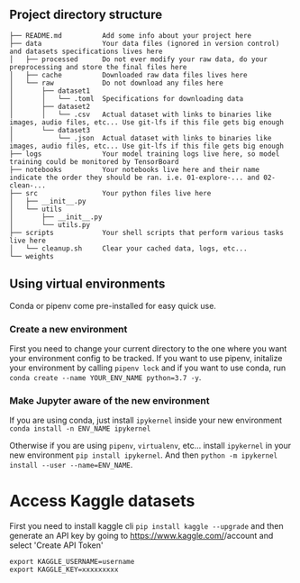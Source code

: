 ## Project directory structure
```
├── README.md          Add some info about your project here
├── data               Your data files (ignored in version control) and datasets specifications lives here
│   ├── processed      Do not ever modify your raw data, do your preprocessing and store the final files here
│   ├── cache          Downloaded raw data files lives here
│   └── raw            Do not download any files here
│       ├── dataset1   
│       │   └── .toml  Specifications for downloading data
│       ├── dataset2
│       │   └── .csv   Actual dataset with links to binaries like images, audio files, etc... Use git-lfs if this file gets big enough
│       └── dataset3   
│           └── .json  Actual dataset with links to binaries like images, audio files, etc... Use git-lfs if this file gets big enough
├── logs               Your model training logs live here, so model training could be monitored by TensorBoard
├── notebooks          Your notebooks live here and their name indicate the order they should be ran. i.e. 01-explore-... and 02-clean-...
├── src                Your python files live here
│   ├── __init__.py
│   └── utils
│       ├── __init__.py
│       └── utils.py   
├── scripts            Your shell scripts that perform various tasks live here 
│   └── cleanup.sh     Clear your cached data, logs, etc...
└── weights
```


## Using virtual environments
Conda or pipenv come pre-installed for easy quick use.

### Create a new environment
First you need to change your current directory to the one where you want your environment config to be tracked.
If you want to use pipenv, initalize your environment by calling `pipenv lock` and if you want to use conda, run `conda create --name YOUR_ENV_NAME python=3.7 -y`.

### Make Jupyter aware of the new environment
If you are using conda, just install `ipykernel` inside your new environment `conda install -n ENV_NAME ipykernel`

Otherwise if you are using `pipenv`, `virtualenv`, etc... install `ipykernel` in your new environment `pip install ipykernel`. And then  `python -m ipykernel install --user --name=ENV_NAME`.


# Access Kaggle datasets
First you need to install kaggle cli `pip install kaggle --upgrade` and then generate an API key by going to https://www.kaggle.com/<username>/account and select 'Create API Token'
```
export KAGGLE_USERNAME=username
export KAGGLE_KEY=xxxxxxxxx
```
